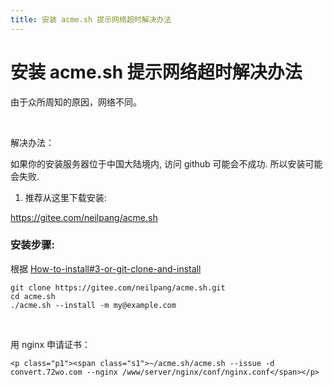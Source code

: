 ```yaml
---
title: 安装 acme.sh 提示网络超时解决办法
---
```


# 安装 acme.sh 提示网络超时解决办法

由于众所周知的原因，网络不同。

&nbsp;

解决办法：

如果你的安装服务器位于中国大陆境内, 访问 github 可能会不成功. 所以安装可能会失败.
<ol>
 	<li>推荐从这里下载安装:</li>
</ol>
<a href="https://gitee.com/neilpang/acme.sh" rel="nofollow">https://gitee.com/neilpang/acme.sh</a>
<h3><a id="user-content-安装步骤" class="anchor" href="https://github.com/acmesh-official/acme.sh/wiki/Install-in-China#%E5%AE%89%E8%A3%85%E6%AD%A5%E9%AA%A4" aria-hidden="true"></a>安装步骤:</h3>
根据 <a href="https://github.com/acmesh-official/acme.sh/wiki/How-to-install#3-or-git-clone-and-install">How-to-install#3-or-git-clone-and-install</a>
<div class="snippet-clipboard-content notranslate position-relative overflow-auto">
<pre class="notranslate"><code>git clone https://gitee.com/neilpang/acme.sh.git
cd acme.sh
./acme.sh --install -m my@example.com</code></pre>
</div>
&nbsp;

用 nginx 申请证书：

```
<p class="p1"><span class="s1">~/acme.sh/acme.sh --issue -d convert.72wo.com --nginx /www/server/nginx/conf/nginx.conf</span></p>
```


